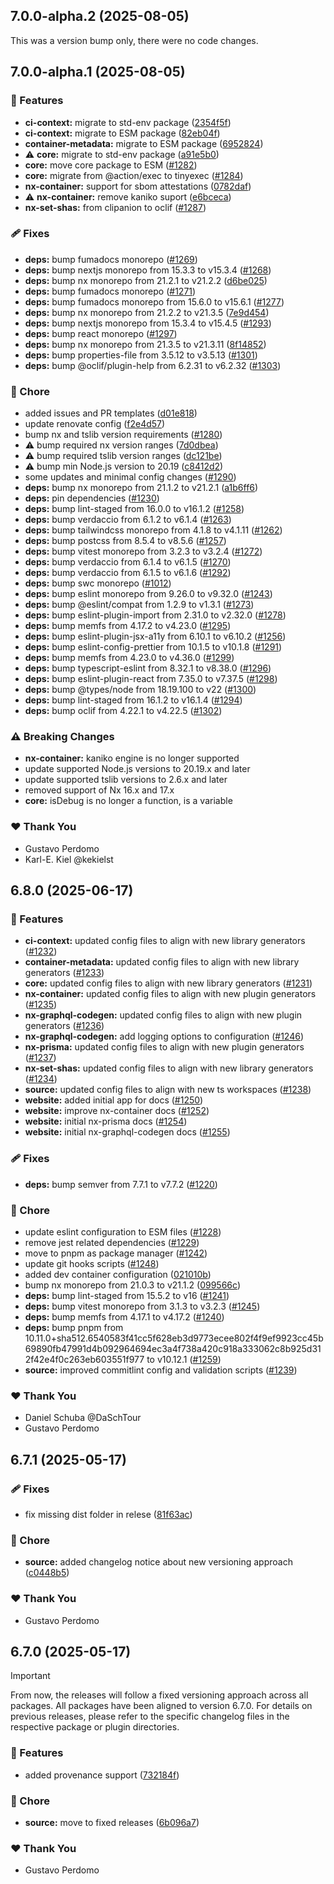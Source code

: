 ## 7.0.0-alpha.2 (2025-08-05)

This was a version bump only, there were no code changes.

## 7.0.0-alpha.1 (2025-08-05)

### 🚀 Features

- **ci-context:** migrate to std-env package ([2354f5f](https://github.com/gperdomor/nx-tools/commit/2354f5f))
- **ci-context:** migrate to ESM package ([82eb04f](https://github.com/gperdomor/nx-tools/commit/82eb04f))
- **container-metadata:** migrate to ESM package ([6952824](https://github.com/gperdomor/nx-tools/commit/6952824))
- ⚠️ **core:** migrate to std-env package ([a91e5b0](https://github.com/gperdomor/nx-tools/commit/a91e5b0))
- **core:** move core package to ESM ([#1282](https://github.com/gperdomor/nx-tools/pull/1282))
- **core:** migrate from @action/exec to tinyexec ([#1284](https://github.com/gperdomor/nx-tools/pull/1284))
- **nx-container:** support for sbom attestations ([0782daf](https://github.com/gperdomor/nx-tools/commit/0782daf))
- ⚠️ **nx-container:** remove kaniko suport ([e6bceca](https://github.com/gperdomor/nx-tools/commit/e6bceca))
- **nx-set-shas:** from clipanion to oclif ([#1287](https://github.com/gperdomor/nx-tools/pull/1287))

### 🩹 Fixes

- **deps:** bump fumadocs monorepo ([#1269](https://github.com/gperdomor/nx-tools/pull/1269))
- **deps:** bump nextjs monorepo from 15.3.3 to v15.3.4 ([#1268](https://github.com/gperdomor/nx-tools/pull/1268))
- **deps:** bump nx monorepo from 21.2.1 to v21.2.2 ([d6be025](https://github.com/gperdomor/nx-tools/commit/d6be025))
- **deps:** bump fumadocs monorepo ([#1271](https://github.com/gperdomor/nx-tools/pull/1271))
- **deps:** bump fumadocs monorepo from 15.6.0 to v15.6.1 ([#1277](https://github.com/gperdomor/nx-tools/pull/1277))
- **deps:** bump nx monorepo from 21.2.2 to v21.3.5 ([7e9d454](https://github.com/gperdomor/nx-tools/commit/7e9d454))
- **deps:** bump nextjs monorepo from 15.3.4 to v15.4.5 ([#1293](https://github.com/gperdomor/nx-tools/pull/1293))
- **deps:** bump react monorepo ([#1297](https://github.com/gperdomor/nx-tools/pull/1297))
- **deps:** bump nx monorepo from 21.3.5 to v21.3.11 ([8f14852](https://github.com/gperdomor/nx-tools/commit/8f14852))
- **deps:** bump properties-file from 3.5.12 to v3.5.13 ([#1301](https://github.com/gperdomor/nx-tools/pull/1301))
- **deps:** bump @oclif/plugin-help from 6.2.31 to v6.2.32 ([#1303](https://github.com/gperdomor/nx-tools/pull/1303))

### 🏡 Chore

- added issues and PR templates ([d01e818](https://github.com/gperdomor/nx-tools/commit/d01e818))
- update renovate config ([f2e4d57](https://github.com/gperdomor/nx-tools/commit/f2e4d57))
- bump nx and tslib version requirements ([#1280](https://github.com/gperdomor/nx-tools/pull/1280))
- ⚠️ bump required nx version ranges ([7d0dbea](https://github.com/gperdomor/nx-tools/commit/7d0dbea))
- ⚠️ bump required tslib version ranges ([dc121be](https://github.com/gperdomor/nx-tools/commit/dc121be))
- ⚠️ bump min Node.js version to 20.19 ([c8412d2](https://github.com/gperdomor/nx-tools/commit/c8412d2))
- some updates and minimal config changes ([#1290](https://github.com/gperdomor/nx-tools/pull/1290))
- **deps:** bump nx monorepo from 21.1.2 to v21.2.1 ([a1b6ff6](https://github.com/gperdomor/nx-tools/commit/a1b6ff6))
- **deps:** pin dependencies ([#1230](https://github.com/gperdomor/nx-tools/pull/1230))
- **deps:** bump lint-staged from 16.0.0 to v16.1.2 ([#1258](https://github.com/gperdomor/nx-tools/pull/1258))
- **deps:** bump verdaccio from 6.1.2 to v6.1.4 ([#1263](https://github.com/gperdomor/nx-tools/pull/1263))
- **deps:** bump tailwindcss monorepo from 4.1.8 to v4.1.11 ([#1262](https://github.com/gperdomor/nx-tools/pull/1262))
- **deps:** bump postcss from 8.5.4 to v8.5.6 ([#1257](https://github.com/gperdomor/nx-tools/pull/1257))
- **deps:** bump vitest monorepo from 3.2.3 to v3.2.4 ([#1272](https://github.com/gperdomor/nx-tools/pull/1272))
- **deps:** bump verdaccio from 6.1.4 to v6.1.5 ([#1270](https://github.com/gperdomor/nx-tools/pull/1270))
- **deps:** bump verdaccio from 6.1.5 to v6.1.6 ([#1292](https://github.com/gperdomor/nx-tools/pull/1292))
- **deps:** bump swc monorepo ([#1012](https://github.com/gperdomor/nx-tools/pull/1012))
- **deps:** bump eslint monorepo from 9.26.0 to v9.32.0 ([#1243](https://github.com/gperdomor/nx-tools/pull/1243))
- **deps:** bump @eslint/compat from 1.2.9 to v1.3.1 ([#1273](https://github.com/gperdomor/nx-tools/pull/1273))
- **deps:** bump eslint-plugin-import from 2.31.0 to v2.32.0 ([#1278](https://github.com/gperdomor/nx-tools/pull/1278))
- **deps:** bump memfs from 4.17.2 to v4.23.0 ([#1295](https://github.com/gperdomor/nx-tools/pull/1295))
- **deps:** bump eslint-plugin-jsx-a11y from 6.10.1 to v6.10.2 ([#1256](https://github.com/gperdomor/nx-tools/pull/1256))
- **deps:** bump eslint-config-prettier from 10.1.5 to v10.1.8 ([#1291](https://github.com/gperdomor/nx-tools/pull/1291))
- **deps:** bump memfs from 4.23.0 to v4.36.0 ([#1299](https://github.com/gperdomor/nx-tools/pull/1299))
- **deps:** bump typescript-eslint from 8.32.1 to v8.38.0 ([#1296](https://github.com/gperdomor/nx-tools/pull/1296))
- **deps:** bump eslint-plugin-react from 7.35.0 to v7.37.5 ([#1298](https://github.com/gperdomor/nx-tools/pull/1298))
- **deps:** bump @types/node from 18.19.100 to v22 ([#1300](https://github.com/gperdomor/nx-tools/pull/1300))
- **deps:** bump lint-staged from 16.1.2 to v16.1.4 ([#1294](https://github.com/gperdomor/nx-tools/pull/1294))
- **deps:** bump oclif from 4.22.1 to v4.22.5 ([#1302](https://github.com/gperdomor/nx-tools/pull/1302))

### ⚠️ Breaking Changes

- **nx-container:** kaniko engine is no longer supported
- update supported Node.js versions to 20.19.x and later
- update supported tslib versions to 2.6.x and later
- removed support of Nx 16.x and 17.x
- **core:** isDebug is no longer a function, is a variable

### ❤️ Thank You

- Gustavo Perdomo
- Karl-E. Kiel @kekielst

## 6.8.0 (2025-06-17)

### 🚀 Features

- **ci-context:** updated config files to align with new library generators ([#1232](https://github.com/gperdomor/nx-tools/pull/1232))
- **container-metadata:** updated config files to align with new library generators ([#1233](https://github.com/gperdomor/nx-tools/pull/1233))
- **core:** updated config files to align with new library generators ([#1231](https://github.com/gperdomor/nx-tools/pull/1231))
- **nx-container:** updated config files to align with new plugin generators ([#1235](https://github.com/gperdomor/nx-tools/pull/1235))
- **nx-graphql-codegen:** updated config files to align with new plugin generators ([#1236](https://github.com/gperdomor/nx-tools/pull/1236))
- **nx-graphql-codegen:** add logging options to configuration ([#1246](https://github.com/gperdomor/nx-tools/pull/1246))
- **nx-prisma:** updated config files to align with new plugin generators ([#1237](https://github.com/gperdomor/nx-tools/pull/1237))
- **nx-set-shas:** updated config files to align with new library generators ([#1234](https://github.com/gperdomor/nx-tools/pull/1234))
- **source:** updated config files to align with new ts workspaces ([#1238](https://github.com/gperdomor/nx-tools/pull/1238))
- **website:** added initial app for docs ([#1250](https://github.com/gperdomor/nx-tools/pull/1250))
- **website:** improve nx-container docs ([#1252](https://github.com/gperdomor/nx-tools/pull/1252))
- **website:** initial nx-prisma docs ([#1254](https://github.com/gperdomor/nx-tools/pull/1254))
- **website:** initial nx-graphql-codegen docs ([#1255](https://github.com/gperdomor/nx-tools/pull/1255))

### 🩹 Fixes

- **deps:** bump semver from 7.7.1 to v7.7.2 ([#1220](https://github.com/gperdomor/nx-tools/pull/1220))

### 🏡 Chore

- update eslint configuration to ESM files ([#1228](https://github.com/gperdomor/nx-tools/pull/1228))
- remove jest related dependencies ([#1229](https://github.com/gperdomor/nx-tools/pull/1229))
- move to pnpm as package manager ([#1242](https://github.com/gperdomor/nx-tools/pull/1242))
- update git hooks scripts ([#1248](https://github.com/gperdomor/nx-tools/pull/1248))
- added dev container configuration ([021010b](https://github.com/gperdomor/nx-tools/commit/021010b))
- bump nx monorepo from 21.0.3 to v21.1.2 ([099566c](https://github.com/gperdomor/nx-tools/commit/099566c))
- **deps:** bump lint-staged from 15.5.2 to v16 ([#1241](https://github.com/gperdomor/nx-tools/pull/1241))
- **deps:** bump vitest monorepo from 3.1.3 to v3.2.3 ([#1245](https://github.com/gperdomor/nx-tools/pull/1245))
- **deps:** bump memfs from 4.17.1 to v4.17.2 ([#1240](https://github.com/gperdomor/nx-tools/pull/1240))
- **deps:** bump pnpm from 10.11.0+sha512.6540583f41cc5f628eb3d9773ecee802f4f9ef9923cc45b69890fb47991d4b092964694ec3a4f738a420c918a333062c8b925d312f42e4f0c263eb603551f977 to v10.12.1 ([#1259](https://github.com/gperdomor/nx-tools/pull/1259))
- **source:** improved commitlint config and validation scripts ([#1239](https://github.com/gperdomor/nx-tools/pull/1239))

### ❤️ Thank You

- Daniel Schuba @DaSchTour
- Gustavo Perdomo

## 6.7.1 (2025-05-17)

### 🩹 Fixes

- fix missing dist folder in relese ([81f63ac](https://github.com/gperdomor/nx-tools/commit/81f63ac))

### 🏡 Chore

- **source:** added changelog notice about new versioning approach ([c0448b5](https://github.com/gperdomor/nx-tools/commit/c0448b5))

### ❤️ Thank You

- Gustavo Perdomo

## 6.7.0 (2025-05-17)

> [!IMPORTANT]
> From now, the releases will follow a fixed versioning approach across all packages. All packages have been aligned to version 6.7.0. For details on previous releases, please refer to the specific changelog files in the respective package or plugin directories.

### 🚀 Features

- added provenance support ([732184f](https://github.com/gperdomor/nx-tools/commit/732184f))

### 🏡 Chore

- **source:** move to fixed releases ([6b096a7](https://github.com/gperdomor/nx-tools/commit/6b096a7))

### ❤️ Thank You

- Gustavo Perdomo
